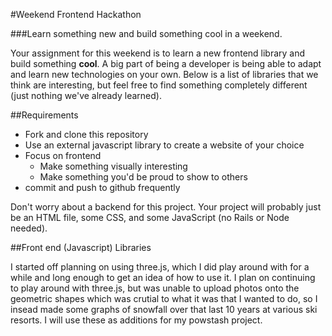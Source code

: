 #Weekend Frontend Hackathon

###Learn something new and build something cool in a weekend.

Your assignment for this weekend is to learn a new frontend library and build something **cool**. A big part of being a developer is being able to adapt and learn new technologies on your own. Below is a list of libraries that we think are interesting, but feel free to find something completely different (just nothing we've already learned).

##Requirements

* Fork and clone this repository
* Use an external javascript library to create a website of your choice
* Focus on frontend
    * Make something visually interesting
    * Make something you'd be proud to show to others
* commit and push to github frequently

Don't worry about a backend for this project. Your project will probably just be an HTML file, some CSS, and some JavaScript (no Rails or Node needed).

##Front end (Javascript) Libraries


I started off planning on using three.js, which I did play around with for a while and long enough to get an idea of how to use it. I plan on continuing to play around with three.js, but was unable to upload photos onto the geometric shapes which was crutial to what it was that I wanted to do, so I insead made some graphs of snowfall over that last 10 years at various ski resorts. I will use these as additions for my powstash project.
